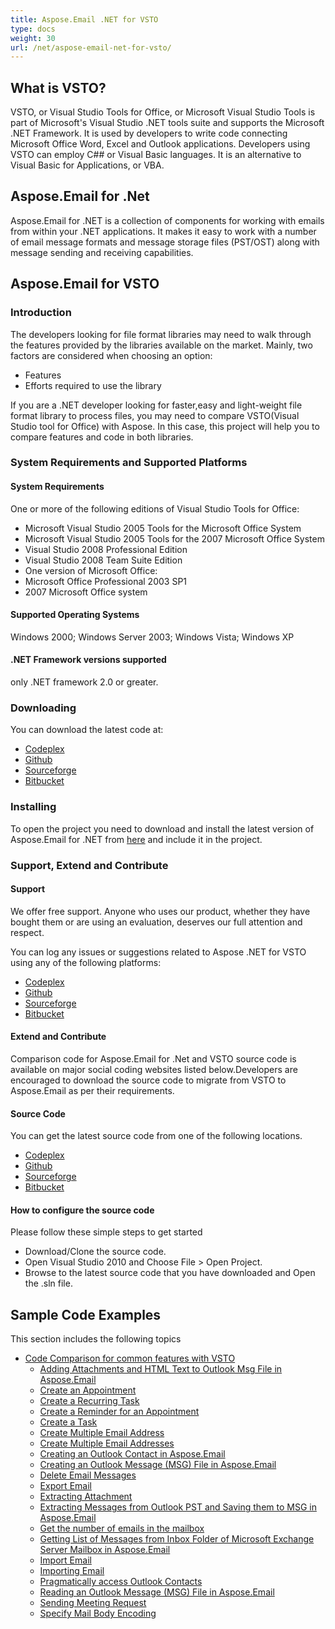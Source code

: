 ```yaml
---
title: Aspose.Email .NET for VSTO
type: docs
weight: 30
url: /net/aspose-email-net-for-vsto/
---
```



## **What is VSTO?**
VSTO, or Visual Studio Tools for Office, or Microsoft Visual Studio Tools is part of Microsoft's Visual Studio .NET tools suite and supports the Microsoft .NET Framework. It is used by developers to write code connecting Microsoft Office Word, Excel and Outlook applications. Developers using VSTO can employ C## or Visual Basic languages. It is an alternative to Visual Basic for Applications, or VBA.
## **Aspose.Email for .Net**
Aspose.Email for .NET is a collection of components for working with emails from within your .NET applications. It makes it easy to work with a number of email message formats and message storage files (PST/OST) along with message sending and receiving capabilities.
## **Aspose.Email for VSTO**
### **Introduction**
The developers looking for file format libraries may need to walk through the features provided by the libraries available on the market. Mainly, two factors are considered when choosing an option:

- Features
- Efforts required to use the library

If you are a .NET developer looking for faster,easy and light-weight file format library to process files, you may need to compare VSTO(Visual Studio tool for Office) with Aspose. In this case, this project will help you to compare features and code in both libraries.
### **System Requirements and Supported Platforms**
#### **System Requirements**
One or more of the following editions of Visual Studio Tools for Office:

- Microsoft Visual Studio 2005 Tools for the Microsoft Office System
- Microsoft Visual Studio 2005 Tools for the 2007 Microsoft Office System
- Visual Studio 2008 Professional Edition
- Visual Studio 2008 Team Suite Edition
- One version of Microsoft Office:
- Microsoft Office Professional 2003 SP1
- 2007 Microsoft Office system
#### **Supported Operating Systems**
Windows 2000; Windows Server 2003; Windows Vista; Windows XP
#### **.NET Framework versions supported**
only .NET framework 2.0 or greater.
### **Downloading**
You can download the latest code at:

- [Codeplex](http://goo.gl/spbIUb)
- [Github](http://goo.gl/vaB1lL)
- [Sourceforge](http://goo.gl/F4oLnp)
- [Bitbucket](http://goo.gl/BzCiz1)
### **Installing**
To open the project you need to download and install the latest version of Aspose.Email for .NET from [here](http://www.aspose.com/.net/email-component.aspx) and include it in the project.
### **Support, Extend and Contribute**
#### **Support**
We offer free support. Anyone who uses our product, whether they have bought them or are using an evaluation, deserves our full attention and respect.

You can log any issues or suggestions related to Aspose .NET for VSTO using any of the following platforms:

- [Codeplex](http://goo.gl/U54yWo)
- [Github](http://goo.gl/tDjFqA)
- [Sourceforge](http://goo.gl/9CgWQu)
- [Bitbucket](http://goo.gl/q7tEu9)
#### **Extend and Contribute**
Comparison code for Aspose.Email for .Net and VSTO source code is available on major social coding websites listed below.Developers are encouraged to download the source code to migrate from VSTO to Aspose.Email as per their requirements.
#### **Source Code**
You can get the latest source code from one of the following locations.

- [Codeplex](https://goo.gl/FuhcdD)
- [Github](https://goo.gl/JA8x5M)
- [Sourceforge](https://goo.gl/XbE5rO)
- [Bitbucket](https://goo.gl/XBqAzx)
#### **How to configure the source code**
Please follow these simple steps to get started

- Download/Clone the source code.
- Open Visual Studio 2010 and Choose File > Open Project.
- Browse to the latest source code that you have downloaded and Open the .sln file.
## **Sample Code Examples**
This section includes the following topics

- [Code Comparison for common features with VSTO](/email/net/code-comparison-for-common-features-with-vsto/)
  - [Adding Attachments and HTML Text to Outlook Msg File in Aspose.Email](/email/net/adding-attachments-and-html-text-to-outlook-msg-file-in-aspose-email/)
  - [Create an Appointment](/email/net/create-an-appointment/)
  - [Create a Recurring Task](/email/net/create-a-recurring-task/)
  - [Create a Reminder for an Appointment](/email/net/create-a-reminder-for-an-appointment/)
  - [Create a Task](/email/net/create-a-task/)
  - [Create Multiple Email Address](/email/net/create-multiple-email-address/)
  - [Create Multiple Email Addresses](/email/net/create-multiple-email-addresses/)
  - [Creating an Outlook Contact in Aspose.Email](/email/net/creating-an-outlook-contact-in-aspose-email/)
  - [Creating an Outlook Message (MSG) File in Aspose.Email](/email/net/creating-an-outlook-message-msg-file-in-aspose-email/)
  - [Delete Email Messages](/email/net/delete-email-messages/)
  - [Export Email](/email/net/export-email/)
  - [Extracting Attachment](/email/net/extracting-attachment/)
  - [Extracting Messages from Outlook PST and Saving them to MSG in Aspose.Email](/email/net/extracting-messages-from-outlook-pst-and-saving-them-to-msg-in-aspose-email/)
  - [Get the number of emails in the mailbox](/email/net/get-the-number-of-emails-in-the-mailbox/)
  - [Getting List of Messages from Inbox Folder of Microsoft Exchange Server Mailbox in Aspose.Email](/email/net/getting-list-of-messages-from-inbox-folder-of-microsoft-exchange-server-mailbox-in-aspose-email/)
  - [Import Email](/email/net/import-email/)
  - [Importing Email](/email/net/importing-email/)
  - [Pragmatically access Outlook Contacts](/email/net/pragmatically-access-outlook-contacts/)
  - [Reading an Outlook Message (MSG) File in Aspose.Email](/email/net/reading-an-outlook-message-msg-file-in-aspose-email/)
  - [Sending Meeting Request](/email/net/sending-meeting-request/)
  - [Specify Mail Body Encoding](/email/net/specify-mail-body-encoding/)
